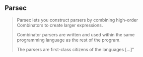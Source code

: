 ## Parsec

> Parsec lets you construct parsers by combining high-order Combinators
> to create larger expressions.
>
> Combinator parsers are written and used within the same programming language
> as the rest of the program.
>
> The parsers are first-class citizens of the languages [...]"
